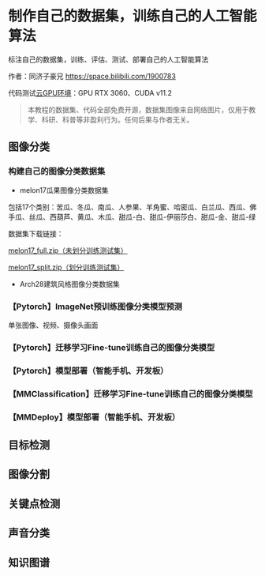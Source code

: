 # 制作自己的数据集，训练自己的人工智能算法

标注自己的数据集，训练、评估、测试、部署自己的人工智能算法

作者：同济子豪兄 https://space.bilibili.com/1900783

代码测试[云GPU环境](https://featurize.cn?s=d7ce99f842414bfcaea5662a97581bd1)：GPU RTX 3060、CUDA v11.2

> 本教程的数据集、代码全部免费开源，数据集图像来自网络图片，仅用于教学、科研、科普等非盈利行为。任何后果与作者无关。

## 图像分类

### 构建自己的图像分类数据集

- melon17瓜果图像分类数据集

包括17个类别：苦瓜、冬瓜、南瓜、人参果、羊角蜜、哈密瓜、白兰瓜、西瓜、佛手瓜、丝瓜、西葫芦、黄瓜、木瓜、甜瓜-白、甜瓜-伊丽莎白、甜瓜-金、甜瓜-绿

数据集下载链接：

[melon17_full.zip（未划分训练测试集）](https://zihao-openmmlab.obs.cn-east-3.myhuaweicloud.com/20220716-mmclassification/dataset/melon17/melon17_full.zip)

[melon17_split.zip（划分训练测试集）](https://zihao-openmmlab.obs.cn-east-3.myhuaweicloud.com/20220716-mmclassification/dataset/melon17/melon17_split.zip)

- Arch28建筑风格图像分类数据集


### 【Pytorch】ImageNet预训练图像分类模型预测

单张图像、视频、摄像头画面

### 【Pytorch】迁移学习Fine-tune训练自己的图像分类模型

### 【Pytorch】模型部署（智能手机、开发板）

### 【MMClassification】迁移学习Fine-tune训练自己的图像分类模型

### 【MMDeploy】模型部署（智能手机、开发板）



## 目标检测

## 图像分割

## 关键点检测

## 声音分类

## 知识图谱

